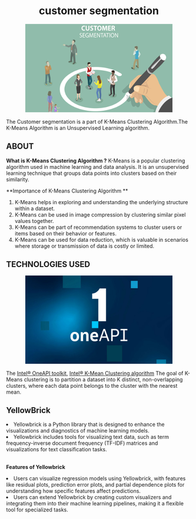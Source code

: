 
<div align="center">
   <centre><h1>customer segmentation</centre><br />
      </div>


     
<p align="center">
  <img src="https://github.com/Hariharan21cs036/K-Means-customer-segmentation-/blob/main/images/Customer-Segmentation.jpg" width="400" height="240" >
</p>
The Customer segmentation is a part of K-Means Clustering Algorithm.The K-Means Algorithm is an Unsupervised Learning algorithm.
<h2>ABOUT</h2>

**What is  K-Means Clustering Algorithm ?**
K-Means is a popular clustering algorithm used in machine learning and data analysis. 
It is an unsupervised learning technique that groups data points into clusters based on their similarity. 


**Importance of K-Means Clustering Algorithm **

1. K-Means helps in exploring and understanding the underlying structure within a dataset.
2. K-Means can be used in image compression by clustering similar pixel values together.
3. K-Means can be part of recommendation systems to cluster users or items based on their behavior or features. 
4. K-Means can be used for data reduction, which is valuable in scenarios where storage or transmission of data is costly or limited.

<h2>TECHNOLOGIES USED</h2>
<p align="center">
  <img src="images/inteloneApi.jpg" width="400" height="240" >
</p>

The [Intel® OneAPI toolkit](https://www.intel.com/content/www/us/en/developer/tools/oneapi/toolkits.html#gs.3btkxe), [Intel® K-Mean Clustering algorithm](https://www.intel.com/content/www/us/en/docs/programmable/683395/current/k-mean-clustering-algorithm.html) The goal of K-Means clustering is to partition a dataset into K distinct, non-overlapping clusters, where each data point belongs to the cluster with the nearest mean.




<h2>YellowBrick</h2>
<li>Yellowbrick is a Python library that is designed to enhance the visualizations and diagnostics of machine learning models.</li>
<li>Yellowbrick includes tools for visualizing text data, such as term frequency-inverse document frequency (TF-IDF) matrices and visualizations for text classification tasks.</li>
<br/>

**Features of Yellowbrick**
 <li>Users can visualize regression models using Yellowbrick, with features like residual plots, prediction error plots, and partial dependence plots for understanding how specific features affect predictions.</li>
 <li>Users can extend Yellowbrick by creating custom visualizers and integrating them into their machine learning pipelines, making it a flexible tool for specialized tasks.</li>
 

